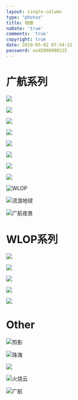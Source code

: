 ```yaml
---
layout: single-column
type: "photos"
title: 相册
noDate: 'true'
comments: 'true'
copyright: true
date: 2019-05-02 07:54:11
password: asd2008980215
---
```




# 广航系列

![](http://pqvlh54ap.bkt.clouddn.com/%E5%B9%BF%E8%88%AA09.jpg)



![](http://pqvlh54ap.bkt.clouddn.com/%E5%B9%BF%E8%88%AA-01.jpg)



![](http://pqvlh54ap.bkt.clouddn.com/%E5%B9%BF%E8%88%AA-04.jpg)



![](http://pqvlh54ap.bkt.clouddn.com/%E5%B9%BF%E8%88%AA-05.jpg)



![](http://pqvlh54ap.bkt.clouddn.com/%E5%B9%BF%E8%88%AA-03.jpg)



![](http://pqvlh54ap.bkt.clouddn.com/%E5%B9%BF%E8%88%AA-%E5%90%88%E6%88%90.jpg)



![](http://pqvlh54ap.bkt.clouddn.com/%E5%B9%BF%E8%88%AA-08.jpg)



![](http://pqvlh54ap.bkt.clouddn.com/%E5%B9%BF%E8%88%AA-06.jpg)



![WLOP](http://pqvlh54ap.bkt.clouddn.com/%E5%B9%BF%E8%88%AA-07.jpg)



![流浪地球](http://pqvlh54ap.bkt.clouddn.com/%E5%B9%BF%E8%88%AA-02.jpg)



![广航夜景](http://pqvlh54ap.bkt.clouddn.com/%E5%B9%BF%E8%88%AA-%E5%A4%9C%E6%99%AF.jpg)



# WLOP系列

![](http://pqvlh54ap.bkt.clouddn.com/photo%2814%29_Sea%20Wallpaper.jpg)



![](http://pqvlh54ap.bkt.clouddn.com/photo%2813%29_motorcycle%204k%20wallpaper.jpg)



![](http://pqvlh54ap.bkt.clouddn.com/WLOP02.jpg)



![](http://pqvlh54ap.bkt.clouddn.com/WLOP%E9%9B%AA%E5%B1%B1.jpg)



![](http://pqvlh54ap.bkt.clouddn.com/WLOP01.jpg)



# Other

![剪影](http://pqvlh54ap.bkt.clouddn.com/%E6%B5%81%E6%B5%AA%E5%9C%B0%E7%90%83.png)



![珠海](http://pqvlh54ap.bkt.clouddn.com/%E7%8F%A0%E6%B5%B7.jpg)



![](http://pqvlh54ap.bkt.clouddn.com/%E7%8F%A0%E6%B5%B7%E5%A1%94.jpg)



![火烧云](http://pqvlh54ap.bkt.clouddn.com/%E7%81%AB%E7%83%A7%E4%BA%91.jpg)



![广航](http://pqvlh54ap.bkt.clouddn.com/%E6%98%8E%E7%8F%A0-01.jpg)